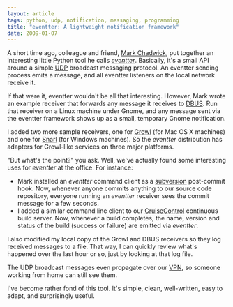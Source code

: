 ```yaml
---
layout: article
tags: python, udp, notification, messaging, programming
title: "eventter: A lightweight notification framework"
date: 2009-01-07
---
```


A short time ago, colleague and friend, [Mark Chadwick][], put together an
interesting little Python tool he calls [*eventter*][eventter]. Basically,
it's a small API around a simple [UDP][] broadcast messaging protocol. An
eventter sending process emits a message, and all eventter listeners on the
local network receive it.

If that were it, eventter wouldn't be all that interesting. However, Mark
wrote an example receiver that forwards any message it receives to
[DBUS][]. Run that receiver on a Linux machine under Gnome, and any message
sent via the eventter framework shows up as a small, temporary Gnome
notification.

I added two more sample receivers, one for [Growl][] (for Mac OS X
machines) and one for [Snarl][] (for Windows machines). So the *eventter*
distribution has adapters for Growl-like services on three major platforms.

"But what's the point?" you ask. Well, we've actually found some
interesting uses for *eventter* at the office. For instance:

- Mark installed an *eventter* command client as a [subversion][] post-commit
  hook. Now, whenever anyone commits anything to our source code
  repository, everyone running an *eventter* receiver sees the commit message
  for a few seconds.
- I added a similar command line client to our [CruiseControl][] continuous
  build server. Now, whenever a build completes, the name, version and
  status of the build (success or failure) are emitted via *eventter*.

I also modified my local copy of the Growl and DBUS receivers so they log
received messages to a file. That way, I can quickly review what's happened
over the last hour or so, just by looking at that log file.

The UDP broadcast messages even propagate over our [VPN][], so someone
working from home can still see them.

I've become rather fond of this tool. It's simple, clean,
well-written, easy to adapt, and surprisingly useful.

[Mark Chadwick]: http://www.hipstersinc.com/
[eventter]: http://github.com/markchadwick/eventter/tree/master
[UDP]: http://en.wikipedia.org/wiki/User_Datagram_Protocol
[DBUS]: http://dbus.freedesktop.org/
[Growl]: http://growl.info/
[Snarl]: http://www.fullphat.net/index.php
[subversion]: http://subversion.tigris.org/
[CruiseControl]: http://cruisecontrolrb.thoughtworks.com/
[VPN]: http://openvpn.net/
